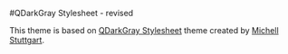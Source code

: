 #QDarkGray Stylesheet - revised

This theme is based on [QDarkGray Stylesheet](https://github.com/mstuttgart/qdarkgraystyle) theme created by [Michell Stuttgart](https://github.com/mstuttgart/qdarkgraystyle).

